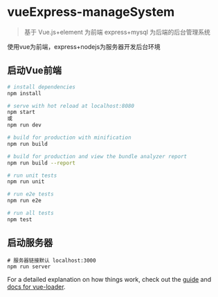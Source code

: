 # vueExpress-manageSystem

> 基于 Vue.js+element 为前端 express+mysql 为后端的后台管理系统

使用vue为前端，express+nodejs为服务器开发后台环境

## 启动Vue前端

``` bash
# install dependencies
npm install

# serve with hot reload at localhost:8080
npm start
或
npm run dev

# build for production with minification
npm run build

# build for production and view the bundle analyzer report
npm run build --report

# run unit tests
npm run unit

# run e2e tests
npm run e2e

# run all tests
npm test
```

## 启动服务器

```
# 服务器链接默认 localhost:3000
npm run server
```

For a detailed explanation on how things work, check out the [guide](http://vuejs-templates.github.io/webpack/) and [docs for vue-loader](http://vuejs.github.io/vue-loader).
